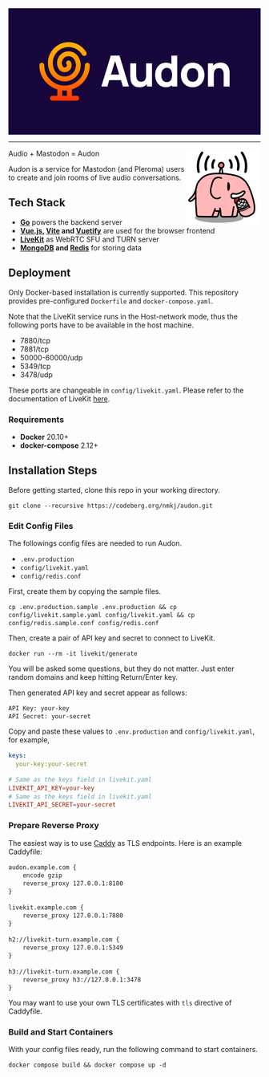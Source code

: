 <div align="center">
    <img src="audon-fe/src/assets/img/audon-wordmark-white-text-isolated.svg" alt="Branding Logo" align="center" />
</div>

----

<div align="right">
    <img src="audon-fe/src/assets/img/mascot.webp" alt="Mascot" width="150" align="right" />
</div>

Audio + Mastodon = Audon

Audon is a service for Mastodon (and Pleroma) users to create and join rooms of live audio conversations.

## Tech Stack

- **[Go](https://go.dev/)** powers the backend server
- **[Vue.js](https://vuejs.org/), [Vite](https://viejs.dev/) and [Vuetify](https://next.vuetifyjs.com/)** are used for the browser frontend
- **[LiveKit](https://livekit.io/)** as WebRTC SFU and TURN server
- **[MongoDB](https://mongodb.com/) and [Redis](https://redis.io/)** for storing data

## Deployment

Only Docker-based installation is currently supported. This repository provides pre-configured `Dockerfile` and `docker-compose.yaml`.

Note that the LiveKit service runs in the Host-network mode, thus the following ports have to be available in the host machine.

- 7880/tcp
- 7881/tcp
- 50000-60000/udp
- 5349/tcp
- 3478/udp

These ports are changeable in `config/livekit.yaml`. Please refer to the documentation of LiveKit [here](https://docs.livekit.io/oss/deployment/).

### Requirements

- **Docker** 20.10+
- **docker-compose** 2.12+

## Installation Steps

Before getting started, clone this repo in your working directory.

```
git clone --recursive https://codeberg.org/nmkj/audon.git
```

### Edit Config Files

The followings config files are needed to run Audon.

- `.env.production`
- `config/livekit.yaml`
- `config/redis.conf`

First, create them by copying the sample files.

```
cp .env.production.sample .env.production && cp config/livekit.sample.yaml config/livekit.yaml && cp config/redis.sample.conf config/redis.conf
```

Then, create a pair of API key and secret to connect to LiveKit.

```
docker run --rm -it livekit/generate
```

You will be asked some questions, but they do not matter. Just enter random domains and keep hitting Return/Enter key.

Then generated API key and secret appear as follows:

```
API Key: your-key
API Secret: your-secret
```

Copy and paste these values to `.env.production` and `config/livekit.yaml`, for example,

```yaml
keys:
  your-key:your-secret
```

```conf
# Same as the keys field in livekit.yaml
LIVEKIT_API_KEY=your-key
# Same as the keys field in livekit.yaml
LIVEKIT_API_SECRET=your-secret
```

### Prepare Reverse Proxy

The easiest way is to use [Caddy](https://caddyserver.com/) as TLS endpoints. Here is an example Caddyfile:

```
audon.example.com {
    encode gzip
    reverse_proxy 127.0.0.1:8100
}

livekit.example.com {
    reverse_proxy 127.0.0.1:7880
}

h2://livekit-turn.example.com {
    reverse_proxy 127.0.0.1:5349
}

h3://livekit-turn.example.com {
    reverse_proxy h3://127.0.0.1:3478
}
```

You may want to use your own TLS certificates with `tls` directive of Caddyfile.

### Build and Start Containers

With your config files ready, run the following command to start containers.

```
docker compose build && docker compose up -d
```
